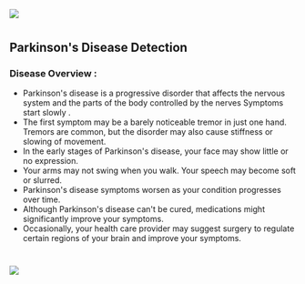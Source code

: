 ![](https://github.com/thisishusseinali/parkinson-test/blob/main/header.png)
#
##  Parkinson's Disease Detection 
### Disease Overview :
- Parkinson's disease is a progressive disorder that affects the nervous system and the parts of the body controlled by the nerves Symptoms start slowly . 
- The first symptom may be a barely noticeable tremor in just one hand. Tremors are common, but the disorder may also cause stiffness or slowing of movement.
- In the early stages of Parkinson's disease, your face may show little or no expression. 
- Your arms may not swing when you walk. Your speech may become soft or slurred. 
- Parkinson's disease symptoms worsen as your condition progresses over time.
- Although Parkinson's disease can't be cured, medications might significantly improve your symptoms. 
- Occasionally, your health care provider may suggest surgery to regulate certain regions of your brain and improve your symptoms.
#
![](https://github.com/thisishusseinali/parkinson-test/blob/main/footer.png)
